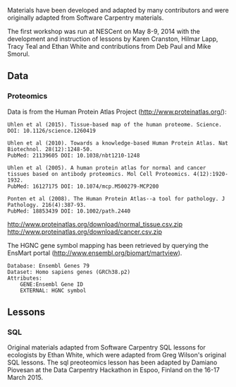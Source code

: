 Materials have been developed and adapted by many contributors and were originally adapted from Software Carpentry materials.

The first workshop was run at NESCent on May 8-9, 2014 with the development and
instruction of lessons by Karen Cranston, Hilmar Lapp, Tracy Teal and Ethan White and contributions from Deb Paul and Mike Smorul.

## Data

### Proteomics

Data is from the Human Protein Atlas Project (http://www.proteinatlas.org/):

	Uhlen et al (2015). Tissue-based map of the human proteome. Science.
	DOI: 10.1126/science.1260419

	Uhlen et al (2010). Towards a knowledge-based Human Protein Atlas. Nat Biotechnol. 28(12):1248-50.
	PubMed: 21139605 DOI: 10.1038/nbt1210-1248

	Uhlen et al (2005). A human protein atlas for normal and cancer tissues based on antibody proteomics. Mol Cell Proteomics. 4(12):1920-1932.
	PubMed: 16127175 DOI: 10.1074/mcp.M500279-MCP200

	Ponten et al (2008). The Human Protein Atlas--a tool for pathology. J Pathology. 216(4):387-93.
	PubMed: 18853439 DOI: 10.1002/path.2440 


http://www.proteinatlas.org/download/normal_tissue.csv.zip
http://www.proteinatlas.org/download/cancer.csv.zip



The HGNC gene symbol mapping has been retrieved by querying the EnsMart portal (http://www.ensembl.org/biomart/martview). 

	Database: Ensembl Genes 79
	Dataset: Homo sapiens genes (GRCh38.p2)
	Attributes: 
		GENE:Ensembl Gene ID 
		EXTERNAL: HGNC symbol


## Lessons


### SQL

Original materials adapted from Software Carpentry SQL lessons for ecologists by
Ethan White, which were adapted from Greg Wilson's original SQL lessons.
The sql preoteomics lesson has been adapted by Damiano Piovesan at the Data Carpentry Hackathon
in Espoo, Finland on the 16-17 March 2015.


